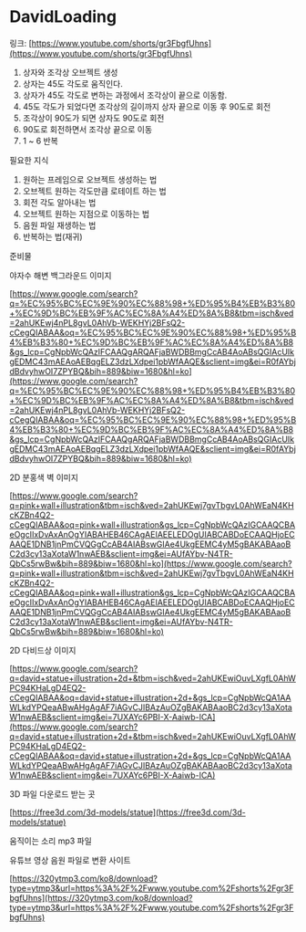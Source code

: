 # DavidLoading

링크: [https://www.youtube.com/shorts/gr3FbgfUhns](https://www.youtube.com/shorts/gr3FbgfUhns)

1. 상자와 조각상 오브젝트 생성
2. 상자는 45도 각도로 움직인다.
3. 상자가 45도 각도로 변하는 과정에서 조각상이 끝으로 이동함.
4. 45도 각도가 되었다면 조각상의 길이까지 상자 끝으로 이동 후 90도로 회전
5. 조각상이 90도가 되면 상자도 90도로 회전
6. 90도로 회전하면서 조각상 끝으로 이동
7. 1 ~ 6 반복

필요한 지식

1. 원하는 프레임으로 오브젝트 생성하는 법
2. 오브젝트 원하는 각도만큼 로테이트 하는 법
3. 회전 각도 알아내는 법
4. 오브젝트 원하는 지점으로 이동하는 법
5. 음원 파일 재생하는 법
6. 반복하는 법(재귀)

준비물

야자수 해변 백그라운드 이미지

[https://www.google.com/search?q=%EC%95%BC%EC%9E%90%EC%88%98+%ED%95%B4%EB%B3%80+%EC%9D%BC%EB%9F%AC%EC%8A%A4%ED%8A%B8&tbm=isch&ved=2ahUKEwj4nPL8gvL0AhVb-WEKHYj2BFsQ2-cCegQIABAA&oq=%EC%95%BC%EC%9E%90%EC%88%98+%ED%95%B4%EB%B3%80+%EC%9D%BC%EB%9F%AC%EC%8A%A4%ED%8A%B8&gs_lcp=CgNpbWcQAzIFCAAQgARQAFjaBWDBBmgCcAB4AoABsQGIAcUIkgEDMC43mAEAoAEBqgELZ3dzLXdpei1pbWfAAQE&sclient=img&ei=R0fAYbjdBdvyhwOI7ZPYBQ&bih=889&biw=1680&hl=ko](https://www.google.com/search?q=%EC%95%BC%EC%9E%90%EC%88%98+%ED%95%B4%EB%B3%80+%EC%9D%BC%EB%9F%AC%EC%8A%A4%ED%8A%B8&tbm=isch&ved=2ahUKEwj4nPL8gvL0AhVb-WEKHYj2BFsQ2-cCegQIABAA&oq=%EC%95%BC%EC%9E%90%EC%88%98+%ED%95%B4%EB%B3%80+%EC%9D%BC%EB%9F%AC%EC%8A%A4%ED%8A%B8&gs_lcp=CgNpbWcQAzIFCAAQgARQAFjaBWDBBmgCcAB4AoABsQGIAcUIkgEDMC43mAEAoAEBqgELZ3dzLXdpei1pbWfAAQE&sclient=img&ei=R0fAYbjdBdvyhwOI7ZPYBQ&bih=889&biw=1680&hl=ko)

2D 분홍색 벽 이미지

[https://www.google.com/search?q=pink+wall+illustration&tbm=isch&ved=2ahUKEwj7gvTbgvL0AhWEaN4KHcKZBn4Q2-cCegQIABAA&oq=pink+wall+illustration&gs_lcp=CgNpbWcQAzIGCAAQCBAeOgcIIxDvAxAnOgYIABAHEB46CAgAEIAEELEDOgUIABCABDoECAAQHjoECAAQE1DNB1jnPmCVQGgCcAB4AIABswGIAe4UkgEEMC4yM5gBAKABAaoBC2d3cy13aXotaW1nwAEB&sclient=img&ei=AUfAYbv-N4TR-QbCs5rwBw&bih=889&biw=1680&hl=ko](https://www.google.com/search?q=pink+wall+illustration&tbm=isch&ved=2ahUKEwj7gvTbgvL0AhWEaN4KHcKZBn4Q2-cCegQIABAA&oq=pink+wall+illustration&gs_lcp=CgNpbWcQAzIGCAAQCBAeOgcIIxDvAxAnOgYIABAHEB46CAgAEIAEELEDOgUIABCABDoECAAQHjoECAAQE1DNB1jnPmCVQGgCcAB4AIABswGIAe4UkgEEMC4yM5gBAKABAaoBC2d3cy13aXotaW1nwAEB&sclient=img&ei=AUfAYbv-N4TR-QbCs5rwBw&bih=889&biw=1680&hl=ko)

2D 다비드상 이미지

[https://www.google.com/search?q=david+statue+illustration+2d+&tbm=isch&ved=2ahUKEwiOuvLXgfL0AhWPC94KHaLgD4EQ2-cCegQIABAA&oq=david+statue+illustration+2d+&gs_lcp=CgNpbWcQA1AAWLkdYPQeaABwAHgAgAF7iAGvCJIBAzAuOZgBAKABAaoBC2d3cy13aXotaW1nwAEB&sclient=img&ei=7UXAYc6PBI-X-Aaiwb-ICA](https://www.google.com/search?q=david+statue+illustration+2d+&tbm=isch&ved=2ahUKEwiOuvLXgfL0AhWPC94KHaLgD4EQ2-cCegQIABAA&oq=david+statue+illustration+2d+&gs_lcp=CgNpbWcQA1AAWLkdYPQeaABwAHgAgAF7iAGvCJIBAzAuOZgBAKABAaoBC2d3cy13aXotaW1nwAEB&sclient=img&ei=7UXAYc6PBI-X-Aaiwb-ICA)

3D 파일 다운로드 받는 곳

[https://free3d.com/3d-models/statue](https://free3d.com/3d-models/statue)

움직이는 소리 mp3 파일

유튜브 영상 음원 파일로 변환 사이트

[https://320ytmp3.com/ko8/download?type=ytmp3&url=https%3A%2F%2Fwww.youtube.com%2Fshorts%2Fgr3FbgfUhns](https://320ytmp3.com/ko8/download?type=ytmp3&url=https%3A%2F%2Fwww.youtube.com%2Fshorts%2Fgr3FbgfUhns)
